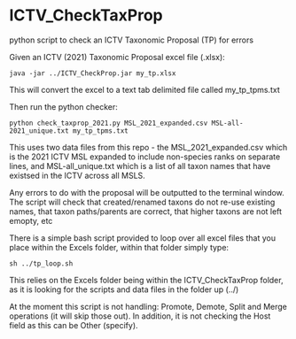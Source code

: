 # ICTV_CheckTaxProp
python script to check an ICTV Taxonomic Proposal (TP) for errors

Given an ICTV (2021) Taxonomic Proposal excel file (.xlsx):

```
java -jar ../ICTV_CheckProp.jar my_tp.xlsx
```

This will convert the excel to a text tab delimited file called my_tp_tpms.txt

Then run the python checker:

```
python check_taxprop_2021.py MSL_2021_expanded.csv MSL-all-2021_unique.txt my_tp_tpms.txt
```

This uses two data files from this repo - the MSL_2021_expanded.csv which is the 2021 ICTV MSL expanded to include non-species ranks on separate lines, and MSL-all_unique.txt which is a list of all taxon names that have existsed in the ICTV across all MSLS.

Any errors to do with the proposal will be outputted to the terminal window. The script will check that created/renamed taxons do not re-use existing names, that taxon paths/parents are correct, that higher taxons are not left emopty, etc

There is a simple bash script provided to loop over all excel files that you place within the Excels folder, within that folder simply type:

```
sh ../tp_loop.sh
```
This relies on the Excels folder being within the ICTV_CheckTaxProp folder, as it is looking for the scripts and data files in the folder up (../)

At the moment this script is not handling: Promote, Demote, Split and Merge operations (it will skip those out). In addition, it is not checking the Host field as this can be Other (specify).
